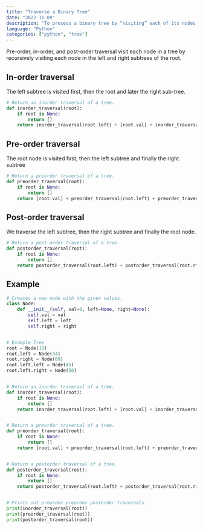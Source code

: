 ```yaml
---
title: "Traverse a Binary Tree"
date: "2022-11-09"
description: "To process a binary tree by “visiting” each of its nodes, each time performing a specific action such as printing the contents of the node. Any process for visiting all of the nodes in some order is called a traversal."
language: "Python"
categories: ["python", "tree"]
---
```


Pre-order, in-order, and post-order traversal visit each node in a tree by recursively visiting each node in the left and right subtrees of the root.

## In-order traversal

The left subtree is visited first, then the root and later the right sub-tree.

```python
# Return an inorder traversal of a tree.
def inorder_traversal(root):
    if root is None:
        return []
    return inorder_traversal(root.left) + [root.val] + inorder_traversal(root.right)
```

## Pre-order traversal

The root node is visited first, then the left subtree and finally the right subtree

```python
# Return a preorder traversal of a tree.
def preorder_traversal(root):
    if root is None:
        return []
    return [root.val] + preorder_traversal(root.left) + preorder_traversal(root.right)
```

## Post-order traversal

We traverse the left subtree, then the right subtree and finally the root node.

```python
# Return a post order traversal of a tree.
def postorder_traversal(root):
    if root is None:
        return []
    return postorder_traversal(root.left) + postorder_traversal(root.right) + [root.val]
```

## Example

```python
# Creates a new node with the given values.
class Node:
    def __init__(self, val=0, left=None, right=None):
        self.val = val
        self.left = left
        self.right = right


# Example Tree
root = Node(10)
root.left = Node(34)
root.right = Node(89)
root.left.left = Node(45)
root.left.right = Node(50)


# Return an inorder traversal of a tree.
def inorder_traversal(root):
    if root is None:
        return []
    return inorder_traversal(root.left) + [root.val] + inorder_traversal(root.right)


# Return a preorder traversal of a tree.
def preorder_traversal(root):
    if root is None:
        return []
    return [root.val] + preorder_traversal(root.left) + preorder_traversal(root.right)


# Return a postorder traversal of a tree.
def postorder_traversal(root):
    if root is None:
        return []
    return postorder_traversal(root.left) + postorder_traversal(root.right) + [root.val]


# Prints out preorder preorder postorder traversals.
print(inorder_traversal(root))
print(preorder_traversal(root))
print(postorder_traversal(root))


```
